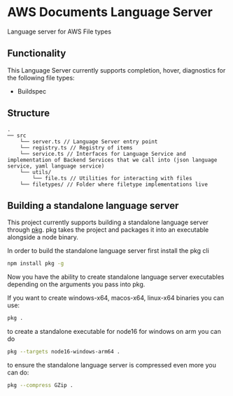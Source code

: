 # AWS Documents Language Server

Language server for AWS File types

## Functionality

This Language Server currently supports completion, hover, diagnostics for the following file types:
- Buildspec

## Structure

```
.
── src
    └── server.ts // Language Server entry point
    └── registry.ts // Registry of items
    └── service.ts // Interfaces for Language Service and implementation of Backend Services that we call into (json language service, yaml language service)
    └── utils/
        └── file.ts // Utilities for interacting with files
    └── filetypes/ // Folder where filetype implementations live 
```

## Building a standalone language server

This project currently supports building a standalone language server through [pkg](https://github.com/vercel/pkg). pkg takes the project and packages it into an executable alongside a node binary.

In order to build the standalone language server first install the pkg cli
```bash
npm install pkg -g
```

Now you have the ability to create standalone language server executables depending on the arguments you pass into pkg.

If you want to create windows-x64, macos-x64, linux-x64 binaries you can use:
```bash
pkg .
```

to create a standalone executable for node16 for windows on arm you can do
```bash
pkg --targets node16-windows-arm64 .
```

to ensure the standalone language server is compressed even more you can do:
```bash
pkg --compress GZip .
```
